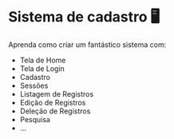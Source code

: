 # Sistema de cadastro 🖥
Aprenda como criar um fantástico sistema com:
<br>
<ul>
  <li>Tela de Home</li>
  <li>Tela de Login</li>
  <li>Cadastro</li>
  <li>Sessões</li>
  <li>Listagem de Registros</li>
  <li>Edição de Registros</li>
  <li>Deleção de Registros</li>
  <li>Pesquisa</li>
  <li>...</li>
</ul>
<br>